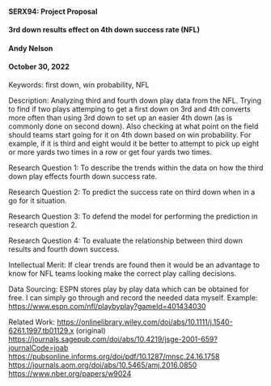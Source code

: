 #### SERX94: Project Proposal
#### 3rd down results effect on 4th down success rate (NFL)
#### Andy Nelson
#### October 30, 2022

Keywords: first down, win probability, NFL

Description: Analyzing third and fourth down play data from the NFL. Trying to find if two plays attemping to get a first down on 3rd and 4th converts more often than using 3rd down to set up an easier 4th down (as is commonly done on second down). Also checking at what point on the field should teams start going for it on 4th down based on win probability. For example, if it is third and eight would it be better to attempt to pick up eight or more yards two times in a row or get four yards two times. 

Research Question 1: To describe the trends within the data on how the third down play effects fourth down success rate. 

Research Question 2: To predict the success rate on third down when in a go for it situation. 

Research Question 3: To defend the model for performing the prediction in research question 2.

Research Question 4: To evaluate the relationship between third down results and fourth down success. 

Intellectual Merit: If clear trends are found then it would be an advantage to know for NFL teams looking make the correct play calling decisions. 

Data Sourcing: ESPN stores play by play data which can be obtained for free. I can simply go through and record the needed data myself. Example: https://www.espn.com/nfl/playbyplay?gameId=401434030

Related Work: 
https://onlinelibrary.wiley.com/doi/abs/10.1111/j.1540-6261.1997.tb01129.x (original)
https://journals.sagepub.com/doi/abs/10.4219/jsge-2001-659?journalCode=joab
https://pubsonline.informs.org/doi/pdf/10.1287/mnsc.24.16.1758
https://journals.aom.org/doi/abs/10.5465/amj.2016.0850
https://www.nber.org/papers/w9024